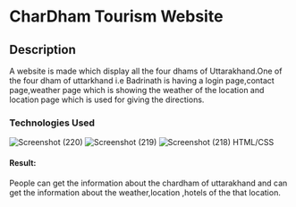 # CharDham Tourism Website

## Description
A website is made which display all the four dhams of Uttarakhand.One of the four dham of uttarkhand i.e Badrinath is having a login page,contact page,weather page which is showing the weather of the location and location page which is used for giving the directions.

### Technologies Used
![Screenshot (220)](https://github.com/Goyaltannu/Tannu-website/assets/120324338/f0c81731-96ea-4106-8eb4-c2489c52ba72)
![Screenshot (219)](https://github.com/Goyaltannu/Tannu-website/assets/120324338/37c17c6c-2485-4773-818d-8edc3496f307)
![Screenshot (218)](https://github.com/Goyaltannu/Tannu-website/assets/120324338/acd280d7-b0b1-43bc-abe4-209754a522b2)
HTML/CSS

#### Result:
People can get the information about the chardham of uttarakhand and can get the information about the weather,location ,hotels of the that location.

